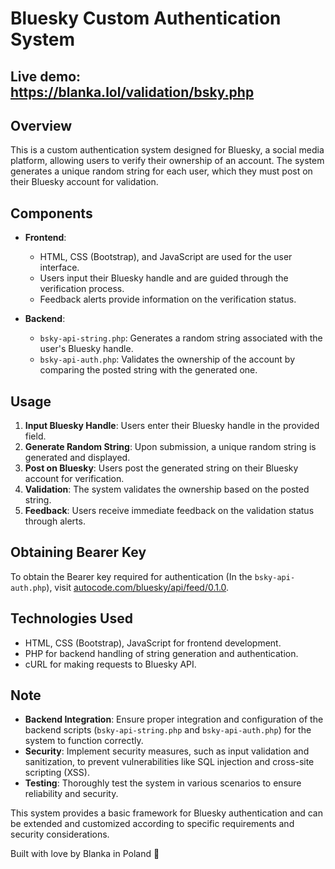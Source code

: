# Bluesky Custom Authentication System

## Live demo: https://blanka.lol/validation/bsky.php

## Overview
This is a custom authentication system designed for Bluesky, a social media platform, allowing users to verify their ownership of an account. The system generates a unique random string for each user, which they must post on their Bluesky account for validation.

## Components
- **Frontend**: 
  - HTML, CSS (Bootstrap), and JavaScript are used for the user interface.
  - Users input their Bluesky handle and are guided through the verification process.
  - Feedback alerts provide information on the verification status.

- **Backend**:
  - `bsky-api-string.php`: Generates a random string associated with the user's Bluesky handle.
  - `bsky-api-auth.php`: Validates the ownership of the account by comparing the posted string with the generated one.

## Usage
1. **Input Bluesky Handle**: Users enter their Bluesky handle in the provided field.
2. **Generate Random String**: Upon submission, a unique random string is generated and displayed.
3. **Post on Bluesky**: Users post the generated string on their Bluesky account for verification.
4. **Validation**: The system validates the ownership based on the posted string.
5. **Feedback**: Users receive immediate feedback on the validation status through alerts.

## Obtaining Bearer Key
To obtain the Bearer key required for authentication (In the `bsky-api-auth.php`), visit [autocode.com/bluesky/api/feed/0.1.0](https://autocode.com/bluesky/api/feed/0.1.0).

## Technologies Used
- HTML, CSS (Bootstrap), JavaScript for frontend development.
- PHP for backend handling of string generation and authentication.
- cURL for making requests to Bluesky API.

## Note
- **Backend Integration**: Ensure proper integration and configuration of the backend scripts (`bsky-api-string.php` and `bsky-api-auth.php`) for the system to function correctly.
- **Security**: Implement security measures, such as input validation and sanitization, to prevent vulnerabilities like SQL injection and cross-site scripting (XSS).
- **Testing**: Thoroughly test the system in various scenarios to ensure reliability and security.

This system provides a basic framework for Bluesky authentication and can be extended and customized according to specific requirements and security considerations.

Built with love by Blanka in Poland 💜
